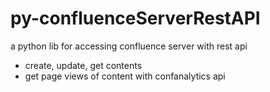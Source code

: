 # py-confluenceServerRestAPI
a python lib for accessing confluence server with rest api

- create, update, get contents
- get page views of content with confanalytics api
